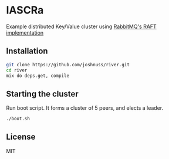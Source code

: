 # IASCRa

Example distributed Key/Value cluster using [RabbitMQ's RAFT implementation](https://github.com/rabbitmq/ra)

## Installation

```bash
git clone https://github.com/joshnuss/river.git
cd river
mix do deps.get, compile
```

## Starting the cluster

Run boot script. It forms a cluster of 5 peers, and elects a leader.

```bash
./boot.sh
```

## License

MIT
